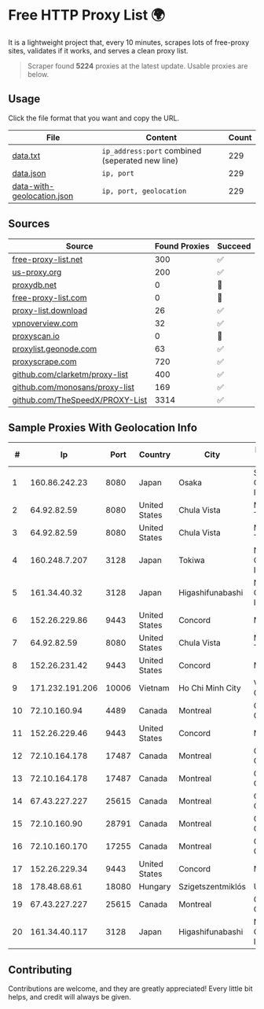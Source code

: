 
# Free HTTP Proxy List 🌍

It is a lightweight project that, every 10 minutes, scrapes lots of free-proxy sites, validates if it works, and serves a clean proxy list.


> Scraper found **5224** proxies at the latest update. Usable proxies are below.

## Usage

Click the file format that you want and copy the URL.


|File|Content|Count|
|----|-------|-----|
|[data.txt](https://raw.githubusercontent.com/themiralay/Proxy-List-World/master/data.txt)|`ip_address:port` combined (seperated new line)|229|
|[data.json](https://raw.githubusercontent.com/themiralay/Proxy-List-World/master/data.json)|`ip, port`|229|
|[data-with-geolocation.json](https://raw.githubusercontent.com/themiralay/Proxy-List-World/master/data-with-geolocation.json)|`ip, port, geolocation`|229|

## Sources

|Source|Found Proxies|Succeed|
|------|-------------|-------|
|[free-proxy-list.net](https://free-proxy-list.net)|300|✅|
|[us-proxy.org](https://www.us-proxy.org)|200|✅|
|[proxydb.net](http://proxydb.net)|0|🚫|
|[free-proxy-list.com](https://free-proxy-list.com/?page=&port=&type%5B%5D=http&type%5B%5D=https&up_time=0&search=Search)|0|🚫|
|[proxy-list.download](https://www.proxy-list.download/HTTP)|26|✅|
|[vpnoverview.com](https://vpnoverview.com/privacy/anonymous-browsing/free-proxy-servers)|32|✅|
|[proxyscan.io](https://www.proxyscan.io)|0|🚫|
|[proxylist.geonode.com](https://proxylist.geonode.com/api/proxy-list?limit=300&page=1&sort_by=lastChecked&sort_type=desc&protocols=http,https)|63|✅|
|[proxyscrape.com](https://api.proxyscrape.com/v2/?request=displayproxies&protocol=http&timeout=10000&country=all&ssl=all&anonymity=all)|720|✅|
|[github.com/clarketm/proxy-list](https://raw.githubusercontent.com/clarketm/proxy-list/master/proxy-list-raw.txt)|400|✅|
|[github.com/monosans/proxy-list](https://raw.githubusercontent.com/monosans/proxy-list/main/proxies/http.txt)|169|✅|
|[github.com/TheSpeedX/PROXY-List](https://raw.githubusercontent.com/TheSpeedX/PROXY-List/master/http.txt)|3314|✅|


## Sample Proxies With Geolocation Info

|#|Ip|Port|Country|City|Internet Service Provider|
|-|--|----|-------|----|-------------------------|
|1|160.86.242.23|8080|Japan|Osaka|Sony Network Communications Inc|
|2|64.92.82.59|8080|United States|Chula Vista|Momentum Telecom, Inc.|
|3|64.92.82.59|8080|United States|Chula Vista|Momentum Telecom, Inc.|
|4|160.248.7.207|3128|Japan|Tokiwa|NTT PC Communications, Inc.|
|5|161.34.40.32|3128|Japan|Higashifunabashi|NTT PC Communications, Inc.|
|6|152.26.229.86|9443|United States|Concord|MCNC|
|7|64.92.82.59|8080|United States|Chula Vista|Momentum Telecom, Inc.|
|8|152.26.231.42|9443|United States|Concord|MCNC|
|9|171.232.191.206|10006|Vietnam|Ho Chi Minh City|Viettel Corporation|
|10|72.10.160.94|4489|Canada|Montreal|GloboTech Communications|
|11|152.26.229.46|9443|United States|Concord|MCNC|
|12|72.10.164.178|17487|Canada|Montreal|GloboTech Communications|
|13|72.10.164.178|17487|Canada|Montreal|GloboTech Communications|
|14|67.43.227.227|25615|Canada|Montreal|GloboTech Communications|
|15|72.10.160.90|28791|Canada|Montreal|GloboTech Communications|
|16|72.10.160.170|17255|Canada|Montreal|GloboTech Communications|
|17|152.26.229.34|9443|United States|Concord|MCNC|
|18|178.48.68.61|18080|Hungary|Szigetszentmiklós|UPC|
|19|67.43.227.227|25615|Canada|Montreal|GloboTech Communications|
|20|161.34.40.117|3128|Japan|Higashifunabashi|NTT PC Communications, Inc.|



## Contributing

Contributions are welcome, and they are greatly appreciated! Every
little bit helps, and credit will always be given.

